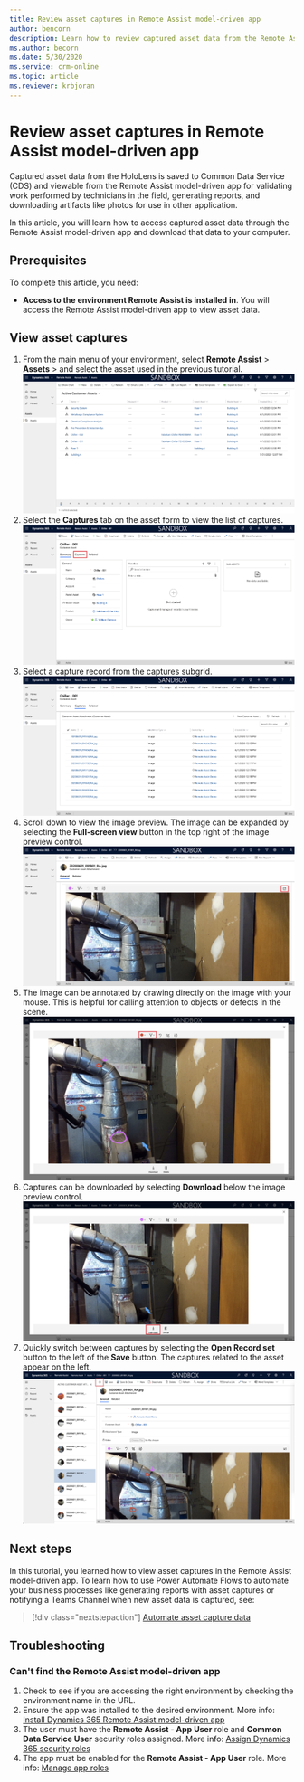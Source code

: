 ```yaml
---
title: Review asset captures in Remote Assist model-driven app
author: bencorn
description: Learn how to review captured asset data from the Remote Assist HoloLens app for validation purposes.
ms.author: becorn
ms.date: 5/30/2020
ms.service: crm-online
ms.topic: article
ms.reviewer: krbjoran
---
```

# Review asset captures in Remote Assist model-driven app

Captured asset data from the HoloLens is saved to Common Data Service (CDS) and viewable from the Remote Assist model-driven app for validating work performed by technicians in the field, generating reports, and downloading artifacts like photos for use in other application.

In this article, you will learn how to access captured asset data through the Remote Assist model-driven app and download that data to your computer.

## Prerequisites

To complete this article, you need:

- **Access to the environment Remote Assist is installed in**. You will access the Remote Assist model-driven app to view asset data.

## View asset captures

1. From the main menu of your environment, select **Remote Assist** > **Assets** > and select the asset used in the previous tutorial.
![Screenshot of the asset record list in Remote Assist web.](./media/06.19-asset-list.png "Remote Assist")
2. Select the **Captures** tab on the asset form to view the list of captures.
![Screenshot of the asset record form.](./media/06.20-asset-record.png "Remote Assist")
3. Select a capture record from the captures subgrid.
![Screenshot of the asset captures subgrid.](./media/06.21-asset-capture-list.png "Remote Assist")
4. Scroll down to view the image preview. The image can be expanded by selecting the **Full-screen view** button in the top right of the image preview control.
![Screenshot of the asset capture image preview.](./media/06.22-asset-capture-image-preview.png "Remote Assist")
5. The image can be annotated by drawing directly on the image with your mouse. This is helpful for calling attention to objects or defects in the scene.
![Screenshot of an annotated image capture](./media/06.27-asset-capture-image-preview-annotated.png)
6. Captures can be downloaded by selecting **Download** below the image preview control.
![Screenshot of the asset capture image preview.](./media/06.23-asset-capture-image-preview-expanded.png "Remote Assist")
7. Quickly switch between captures by selecting the **Open Record set** button to the left of the **Save** button. The captures related to the asset appear on the left.
![Screenshot of open record set control.](./media/06.28-asset-capture-switcher.png "Remote Assist")

## Next steps

In this tutorial, you learned how to view asset captures in the Remote Assist model-driven app. To learn how to use Power Automate Flows to automate your business processes like generating reports with asset captures or notifying a Teams Channel when new asset data is captured, see:

> [!div class="nextstepaction"]
> [Automate asset capture data](./asset-capture-automation.md)

## Troubleshooting

### Can't find the Remote Assist model-driven app

1. Check to see if you are accessing the right environment by checking the environment name in the URL.
2. Ensure the app was installed to the desired environment. More info: [Install Dynamics 365 Remote Assist model-driven app](./asset-capture-setup-environment.md#install-dynamics-365-remote-assist-model-driven-app)
3. The user must have the **Remote Assist - App User** role and **Common Data Service User** security roles assigned. More info: [Assign Dynamics 365 security roles](./asset-capture-add-users.md#assign-dynamics-365-security-roles)
4. The app must be enabled for the **Remote Assist - App User** role. More info: [Manage app roles](./asset-capture-add-users.md#manage-app-roles)
